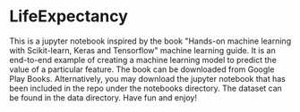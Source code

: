 # LifeExpectancy
This is a jupyter notebook inspired by the book "Hands-on machine learning with Scikit-learn, Keras and Tensorflow" machine learning guide. It is an end-to-end example of creating a machine learning model to predict the value of a particular feature. The book can be downloaded from Google Play Books. Alternatively, you may download the jupyter notebook that has been included in the repo under the notebooks directory. The dataset can be found in the data directory. Have fun and enjoy!

